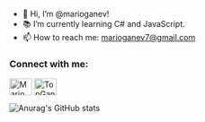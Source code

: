 - 👋 Hi, I’m @marioganev!
- 📚 I’m currently learning C# and JavaScript.
- 📫 How to reach me: marioganev7@gmail.com

<h3 align="left">Connect with me:</h3>
<p align="left">
<a href="https://www.facebook.com/profile.php?id=100012422444720" target="blank"><img align="center" src="https://raw.githubusercontent.com/rahuldkjain/github-profile-readme-generator/master/src/images/icons/Social/facebook.svg" alt="Mario Ganev" height="30" width="40" /></a>
<a href="https://instagram.com/topganev" target="blank"><img align="center" src="https://raw.githubusercontent.com/rahuldkjain/github-profile-readme-generator/master/src/images/icons/Social/instagram.svg" alt="TopGanev" height="30" width="40" /></a>
</p>

![Anurag's GitHub stats](https://github-readme-stats.vercel.app/api?username=marioganev&show_icons=true&theme=radical)
